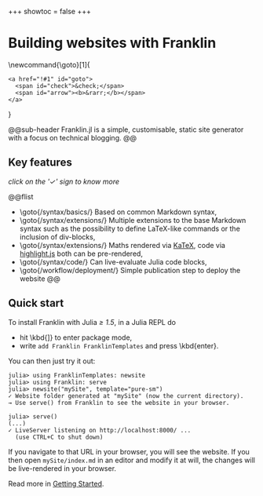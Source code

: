 +++
showtoc = false
+++

# Building websites with Franklin

\newcommand{\goto}[1]{
  ~~~
  <a href="!#1" id="goto">
    <span id="check">&check;</span>
    <span id="arrow"><b>&rarr;</b></span>
  </a>
  ~~~
}

@@sub-header
Franklin.jl is a simple, customisable, static site generator with a focus on technical blogging.
@@

## Key features

_click on the '&check;' sign to know more_

@@flist
* \goto{/syntax/basics/} Based on common Markdown syntax,
* \goto{/syntax/extensions/} Multiple extensions to the base Markdown syntax such as the possibility to define LaTeX-like commands or the inclusion of div-blocks,
* \goto{/syntax/extensions/} Maths rendered via [KaTeX](https://katex.org/), code via [highlight.js](https://highlightjs.org) both can be pre-rendered,
* \goto{/syntax/code/} Can live-evaluate Julia code blocks,
* \goto{/workflow/deployment/} Simple publication step to deploy the website
@@

## Quick start

To install Franklin with Julia *≥ 1.5*, in a Julia REPL do

* hit \kbd{]} to enter package mode,
* write `add Franklin FranklinTemplates` and press \kbd{enter}.

You can then just try it out:

```julia-repl
julia> using FranklinTemplates: newsite
julia> using Franklin: serve
julia> newsite("mySite", template="pure-sm")
✓ Website folder generated at "mySite" (now the current directory).
→ Use serve() from Franklin to see the website in your browser.

julia> serve()
(...)
✓ LiveServer listening on http://localhost:8000/ ...
  (use CTRL+C to shut down)
```

If you navigate to that URL in your browser, you will see the website.
If you then open `mySite/index.md` in an editor and modify it at will, the changes
will be live-rendered in your browser.

Read more in [Getting Started](/workflow/getting-started/).
